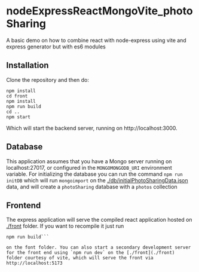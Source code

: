 # nodeExpressReactMongoVite_photoSharing
A basic demo on how to combine react with node-express using vite and express generator but with es6 modules


## Installation


Clone the repository and then do:

```
npm install
cd front
npm install
npm run build
cd ..
npm start
```
Which will start the backend server, running on http://localhost:3000. 


## Database

This application assumes that you have a Mongo server running on localhost:27017, or configured in the `MONGOMONGODB_URI` environment variable. For initializing the database you can run the command `npm run initDB` which will run `mongoimport` on the [./db/initialPhotoSharingData.json](./db/initialPhotoSharingData.json) data, and will create a `photoSharing` database with a `photos` collection


## Frontend

The express application will serve the compiled react application hosted on [./front](./front) folder. If you want to recompile it just run 

```npm install
npm run build``` 

on the font folder. You can also start a secondary development server for the front end using `npm run dev` on the [./front](./front)  folder courtesy of vite, which will serve the front via http://localhost:5173


